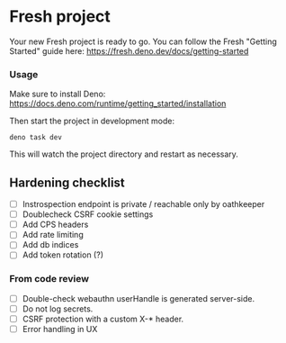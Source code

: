 # Fresh project

Your new Fresh project is ready to go. You can follow the Fresh "Getting
Started" guide here: https://fresh.deno.dev/docs/getting-started

### Usage

Make sure to install Deno:
https://docs.deno.com/runtime/getting_started/installation

Then start the project in development mode:

```
deno task dev
```

This will watch the project directory and restart as necessary.


## Hardening checklist
- [ ] Instrospection endpoint is private / reachable only by oathkeeper
- [ ] Doublecheck CSRF cookie settings
- [ ] Add CPS headers
- [ ] Add rate limiting
- [ ] Add db indices
- [ ] Add token rotation (?)
### From code review
- [ ] Double-check webauthn userHandle is generated server-side.
- [ ] Do not log secrets.
- [ ] CSRF protection with a custom X-* header.
- [ ] Error handling in UX